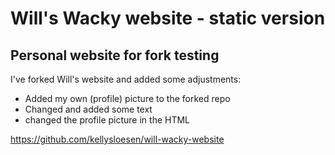 # Will's Wacky website - static version
## Personal website for fork testing

I've forked Will's website and added some adjustments:

- Added my own (profile) picture to the forked repo
- Changed and added some text
- changed the profile picture in the HTML

https://github.com/kellysloesen/will-wacky-website
